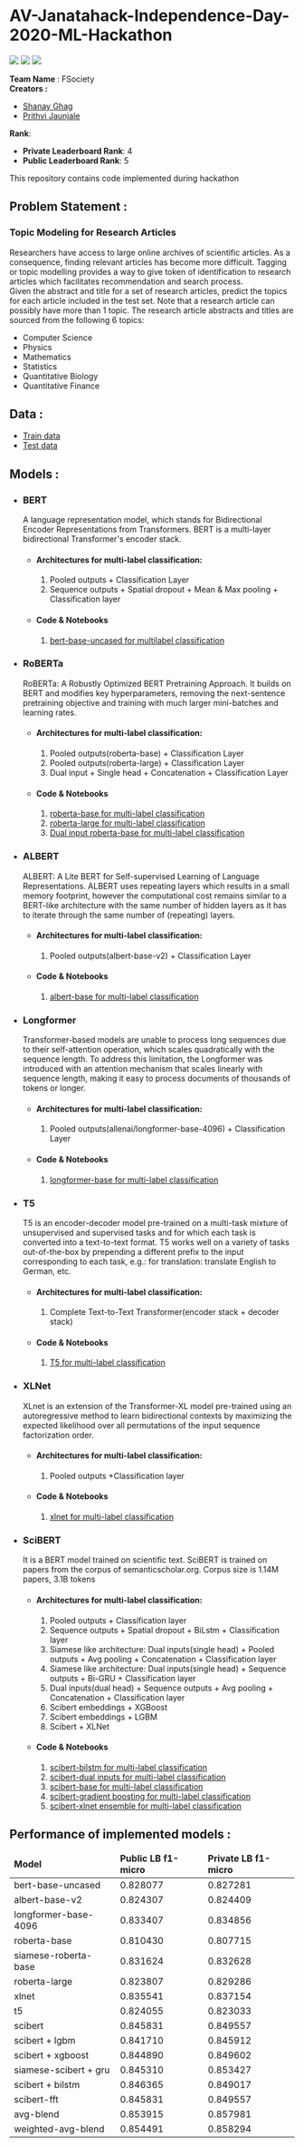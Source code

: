 # AV-Janatahack-Independence-Day-2020-ML-Hackathon
<a href="https://huggingface.co/transformers/"><img src="https://img.shields.io/badge/Hugging%20face-Transformers-orange"></a> <a href="https://www.python.org/downloads/release/python-378/"><img src="https://img.shields.io/badge/Python-3.7-blue"></a> <a href="https://pytorch.org/"><img src="https://img.shields.io/badge/torch-1.5.1-red"></a><br>
<p>
<b>Team Name </b>: FSociety<br>
<b>Creators :</b>
  <ul>
    <li><a href="https://github.com/shanayghag">Shanay Ghag</a></li>
    <li><a href="https://github.com/prithvijaunjale">Prithvi Jaunjale</a></li>
  </ul>
<b>Rank</b>: 
<ul>
  <li><b>Private Leaderboard Rank</b>: 4</li>
  <li><b>Public Leaderboard Rank</b>: 5</li>
</ul>
This repository contains code implemented during hackathon
</p>
<p>
  <h2>Problem Statement :</h2>
  <h3>Topic Modeling for Research Articles</h3>
  <p>Researchers have access to large online archives of scientific articles. As a consequence, finding relevant articles has become more difficult. Tagging or topic modelling     provides a way to give token of identification to research articles which facilitates recommendation and search process. <br>
Given the abstract and title for a set of research articles, predict the topics for each article included in the test set. 
Note that a research article can possibly have more than 1 topic. The research article abstracts and titles are sourced from the following 6 topics: 
<ul>
  <li>Computer Science</li>
  <li>Physics</li>
  <li>Mathematics</li>
  <li>Statistics</li>
  <li>Quantitative Biology</li>
  <li>Quantitative Finance</li>
</ul>
</p>
<h2>Data :</h2>
<ul>
  <li><a href="https://datahack.analyticsvidhya.com/contest/janatahack-independence-day-2020-ml-hackathon/download/train-file">Train data</a></li>
  <li><a href="https://datahack.analyticsvidhya.com/contest/janatahack-independence-day-2020-ml-hackathon/download/test-file">Test data</a></li>
</ul>
<p>
  <h2>Models :</h2>
  <ul>
  <li>
    <h3>BERT</h3>
    <p>
      A language representation model, which stands for Bidirectional Encoder Representations from Transformers. BERT is a multi-layer bidirectional Transformer's encoder stack.
      <ul>
        <li>
          <h4>Architectures for multi-label classification:</h4>
          <ol>
            <li>Pooled outputs + Classification Layer</li>
            <li>Sequence outputs + Spatial dropout + Mean & Max pooling + Classification layer</li> 
          </ol>
        </li>
        <li>
          <h4>Code & Notebooks</h4>
          <ol>
          <li><a href="https://github.com/shanayghag/AV-Janatahack-Independence-Day-2020-ML-Hackathon/tree/master/bert-base">bert-base-uncased for multilabel classification</a></li>
          </ol>
        </li>
      </ul>
    </p>
  </li>
  <li>
    <h3>RoBERTa</h3>
     <p>
       RoBERTa: A Robustly Optimized BERT Pretraining Approach. It builds on BERT and modifies key hyperparameters, removing the next-sentence pretraining objective and training with much larger mini-batches and learning rates.
     </p>
     <ul>
       <li>
         <h4>Architectures for multi-label classification:</h4>
          <ol>
            <li>Pooled outputs(roberta-base) + Classification Layer</li>
            <li>Pooled outputs(roberta-large) + Classification Layer</li>
            <li>Dual input + Single head + Concatenation + Classification Layer</li> 
          </ol>
       </li>
       <li>
         <h4>Code & Notebooks</h4>
         <ol>
           <li><a href="https://github.com/shanayghag/AV-Janatahack-Independence-Day-2020-ML-Hackathon/tree/master/roberta-base">roberta-base for multi-label classification</a></li>
           <li><a href="https://github.com/shanayghag/AV-Janatahack-Independence-Day-2020-ML-Hackathon/tree/master/roberta-large">roberta-large for multi-label classification</a></li>
           <li><a href="https://github.com/shanayghag/AV-Janatahack-Independence-Day-2020-ML-Hackathon/tree/master/roberta-dual-input">Dual input roberta-base for multi-label classification</a></li>
         </ol>
       </li>
     </ul>
  </li>
  
  <li>
    <h3>ALBERT</h3>
     <p>
       ALBERT: A Lite BERT for Self-supervised Learning of Language Representations. ALBERT uses repeating layers which results in a small memory footprint, however the computational cost remains similar to a BERT-like architecture with the same number of hidden layers as it has to iterate through the same number of (repeating) layers.
     </p>
     <ul>
       <li>
         <h4>Architectures for multi-label classification:</h4>
          <ol>
            <li>Pooled outputs(albert-base-v2) + Classification Layer</li>
          </ol>
       </li>
       <li>
         <h4>Code & Notebooks</h4>
         <ol>
           <li><a href="https://github.com/shanayghag/AV-Janatahack-Independence-Day-2020-ML-Hackathon/tree/master/albert-base">albert-base for multi-label classification</a></li>
         </ol>
       </li>
     </ul>
  </li>
  
  <li>
    <h3>Longformer</h3>
     <p>
       Transformer-based models are unable to process long sequences due to their self-attention operation, which scales quadratically with the sequence length. To address this limitation, the Longformer was introduced with an attention mechanism that scales linearly with sequence length, making it easy to process documents of thousands of tokens or longer.
     </p>
     <ul>
       <li>
         <h4>Architectures for multi-label classification:</h4>
          <ol>
            <li>Pooled outputs(allenai/longformer-base-4096) + Classification Layer</li>
          </ol>
       </li>
       <li>
         <h4>Code & Notebooks</h4>
         <ol>
           <li><a href="https://github.com/shanayghag/AV-Janatahack-Independence-Day-2020-ML-Hackathon/tree/master/longformer">longformer-base for multi-label classification</a></li>
         </ol>
       </li>
     </ul>
  </li>
  
  <li>
    <h3>T5</h3>
     <p>
T5 is an encoder-decoder model pre-trained on a multi-task mixture of unsupervised and supervised tasks and for which each task is converted into a text-to-text format. T5 works well on a variety of tasks out-of-the-box by prepending a different prefix to the input corresponding to each task, e.g.: for translation: translate English to German, etc.
     </p>
     <ul>
       <li>
         <h4>Architectures for multi-label classification:</h4>
          <ol>
            <li>Complete Text-to-Text Transformer(encoder stack + decoder stack)</li>
          </ol>
       </li>
       <li>
         <h4>Code & Notebooks</h4>
         <ol>
           <li><a href="https://github.com/shanayghag/AV-Janatahack-Independence-Day-2020-ML-Hackathon/blob/master/t5-base">T5 for multi-label classification</a></li>
         </ol>
       </li>
     </ul>
  </li>
  
   <li>
    <h3>XLNet</h3>
     <p>
XLnet is an extension of the Transformer-XL model pre-trained using an autoregressive method to learn bidirectional contexts by maximizing the expected likelihood over all permutations of the input sequence factorization order.
     </p>
     <ul>
       <li>
         <h4>Architectures for multi-label classification:</h4>
          <ol>
            <li>Pooled outputs +Classification layer</li>
          </ol>
       </li>
       <li>
         <h4>Code & Notebooks</h4>
         <ol>
           <li><a href="https://github.com/shanayghag/AV-Janatahack-Independence-Day-2020-ML-Hackathon/tree/master/xlnet-base">xlnet for multi-label classification</a></li>
         </ol>
       </li>
     </ul>
  </li>
  
  <li>
    <h3>SciBERT</h3>
     <p>
It is a BERT model trained on scientific text. SciBERT is trained on papers from the corpus of semanticscholar.org. Corpus size is 1.14M papers, 3.1B tokens
     </p>
     <ul>
       <li>
         <h4>Architectures for multi-label classification:</h4>
          <ol>
            <li>Pooled outputs + Classification layer</li>
            <li>Sequence outputs + Spatial dropout + BiLstm + Classification layer</li>
            <li>Siamese like architecture: Dual inputs(single head) + Pooled outputs + Avg pooling + Concatenation + Classification layer</li>
            <li>Siamese like architecture: Dual inputs(single head) + Sequence outputs + Bi-GRU + Classification layer</li>
            <li>Dual inputs(dual head) + Sequence outputs + Avg pooling + Concatenation + Classification layer</li>
            <li>Scibert embeddings + XGBoost</li>
            <li>Scibert embeddings + LGBM</li>
            <li>Scibert + XLNet</li>
          </ol>
       </li>
       <li>
         <h4>Code & Notebooks</h4>
         <ol>
           <li><a href="https://github.com/shanayghag/AV-Janatahack-Independence-Day-2020-ML-Hackathon/tree/master/scibert-bilstm">scibert-bilstm for multi-label classification</a></li>
          <li><a href="https://github.com/shanayghag/AV-Janatahack-Independence-Day-2020-ML-Hackathon/tree/master/scibert-dual-input">scibert-dual inputs for multi-label classification</a></li>
           <li><a href="https://github.com/shanayghag/AV-Janatahack-Independence-Day-2020-ML-Hackathon/tree/master/scibert">scibert-base for multi-label classification</a></li>
           <li><a href="https://github.com/shanayghag/AV-Janatahack-Independence-Day-2020-ML-Hackathon/tree/master/scibert-gradient-boosting">scibert-gradient boosting for multi-label classification</a></li>
           <li><a href="https://github.com/shanayghag/AV-Janatahack-Independence-Day-2020-ML-Hackathon/tree/master/scibert-xlnet-ensemble">scibert-xlnet ensemble for multi-label classification</a></li>
         </ol>
       </li>
     </ul>
  </li>
  </ul>
</p>

<p>
  <h2>Performance of implemented models :</h2>
  <table>
   <thead>
     <td><b>Model</b></td>
     <td><b>Public LB f1-micro</b></td>
     <td><b>Private LB f1-micro</b></td>
   </thead>
  <tbody>
    <tr>
      <td>bert-base-uncased</td>
      <td>0.828077</td>
      <td>0.827281</td>
    </tr>
    <tr>
      <td>albert-base-v2</td>
      <td>0.824307</td>
      <td>0.824409</td>
    </tr>
    <tr>
      <td>longformer-base-4096</td>
      <td>0.833407</td>
      <td>0.834856</td>
    </tr>
    <tr>
      <td>roberta-base</td>
      <td>0.810430</td>
      <td>0.807715</td>
    </tr>
    <tr>
      <td>siamese-roberta-base</td>
      <td>0.831624</td>
      <td>0.832628</td>
    </tr>
    <tr>
      <td>roberta-large</td>
      <td>0.823807</td>
      <td>0.829286</td>
    </tr>
    <tr>
      <td>xlnet</td>
      <td>0.835541</td>
      <td>0.837154</td>
    </tr>
    <tr>
      <td>t5</td>
      <td>0.824055</td>
      <td>0.823033</td>
    </tr>
    <tr>
      <td>scibert</td>
      <td>0.845831</td>
      <td>0.849557</td>
    </tr>
    <tr>
      <td>scibert + lgbm</td>
      <td>0.841710</td>
      <td>0.845912</td>
    </tr>
    <tr>
      <td>scibert + xgboost</td>
      <td>0.844890</td>
      <td>0.849602</td>
    </tr>
    <tr>
      <td>siamese-scibert + gru</td>
      <td>0.845310</td>
      <td>0.853427</td>
    </tr>
    <tr>
      <td>scibert + bilstm</td>
      <td>0.846365</td>
      <td>0.849017</td>
    </tr>
    <tr>
      <td>scibert-fft</td>
      <td>0.845831</td>
      <td>0.849557</td>
    </tr>
    <tr>
      <td>avg-blend</td>
      <td>0.853915</td>
      <td>0.857981</td>
    </tr>
    <tr>
      <td>weighted-avg-blend</td>
      <td>0.854491</td>
      <td>0.858294</td>
    </tr>
  </tbody>
  </table>
</p>
</p>
